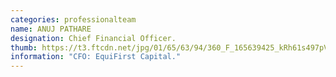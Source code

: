```yaml
---
categories: professionalteam
name: ANUJ PATHARE
designation: Chief Financial Officer.
thumb: https://t3.ftcdn.net/jpg/01/65/63/94/360_F_165639425_kRh61s497pV7IOPAjwjme1btB8ICkV0L.jpg
information: "CFO: EquiFirst Capital."
---
```

